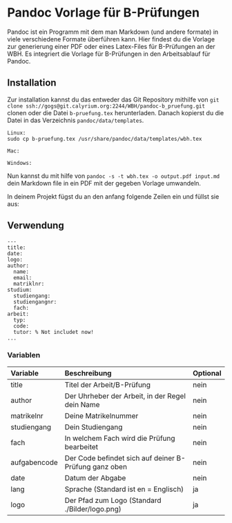 # Pandoc Vorlage für B-Prüfungen

Pandoc ist ein Programm mit dem man Markdown (und andere formate) in viele verschiedene Formate überführen kann.
Hier findest du die Vorlage zur generierung einer PDF oder eines Latex-Files für B-Prüfungen an der WBH.
Es integriert die Vorlage für B-Prüfungen in den Arbeitsablauf für Pandoc.

## Installation

Zur installation kannst du das entweder das Git Repository mithilfe von `git clone ssh://gogs@git.calyrium.org:2244/WBH/pandoc-b_pruefung.git` clonen oder die Datei `b-pruefung.tex` herunterladen. Danach kopierst du die Datei in das Verzeichnis `pandoc/data/templates`.

```
Linux:
sudo cp b-pruefung.tex /usr/share/pandoc/data/templates/wbh.tex

Mac:

Windows:

```

Nun kannst du mit hilfe von `pandoc -s -t wbh.tex -o output.pdf input.md` dein Markdown file in ein PDF mit der gegeben Vorlage umwandeln.

In deinem Projekt fügst du an den anfang folgende Zeilen ein und füllst sie aus:


## Verwendung

```
---
title:
date:
logo:
author:
  name:
  email:
  matriklnr:
studium:
  studiengang:
  studiengangnr:
  fach:
arbeit:
  typ:
  code:
  tutor: % Not includet now!
...
```

### Variablen

| Variable     | Beschreibung                                          | Optional |
|:-------------|:------------------------------------------------------|:---------|
| title        | Titel der Arbeit/B-Prüfung                            | nein     |
| author       | Der Uhrheber der Arbeit, in der Regel dein Name       | nein     |
| matrikelnr   | Deine Matrikelnummer                                  | nein     |
| studiengang  | Dein Studiengang                                      | nein     |
| fach         | In welchem Fach wird die Prüfung bearbeitet           | nein     |
| aufgabencode | Der Code befindet sich auf deiner B-Prüfung ganz oben | nein     |
| date         | Datum der Abgabe                                      | nein     |
| lang         | Sprache (Standard ist en = Englisch)                  | ja       |
| logo         | Der Pfad zum Logo (Standard ./Bilder/logo.png)        | ja       |
